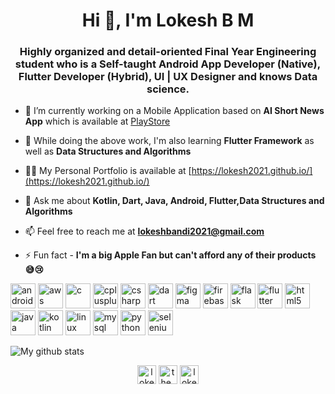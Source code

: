 <h1 align="center">Hi 👋, I'm Lokesh B M</h1>
<h3 align="center">Highly organized and detail-oriented Final Year Engineering student who is a Self-taught Android App Developer (Native), Flutter Developer (Hybrid), UI | UX Designer and knows Data science.</h3>

- 🔭 I’m currently working on a Mobile Application based on **AI Short News App** which is available at [PlayStore](https://play.google.com/store/apps/details?id=com.newsio.ainews)

- 🌱 While doing the above work, I'm also learning **Flutter Framework** as well as **Data Structures and Algorithms**

- 👨‍💻 My Personal Portfolio is available at [https://lokesh2021.github.io/](https://lokesh2021.github.io/)

- 💬 Ask me about **Kotlin, Dart, Java, Android, Flutter,Data Structures and Algorithms**

- 📫 Feel free to reach me at **lokeshbandi2021@gmail.com**

- ⚡ Fun fact - **I'm a big Apple Fan but can't afford any of their products 😅😢**

<p align="left"><img src="https://devicons.github.io/devicon/devicon.git/icons/android/android-original-wordmark.svg" alt="android" width="40" height="40"/> <img src="https://devicons.github.io/devicon/devicon.git/icons/amazonwebservices/amazonwebservices-original-wordmark.svg" alt="aws" width="40" height="40"/> <img src="https://devicons.github.io/devicon/devicon.git/icons/c/c-original.svg" alt="c" width="40" height="40"/> <img src="https://devicons.github.io/devicon/devicon.git/icons/cplusplus/cplusplus-original.svg" alt="cplusplus" width="40" height="40"/> <img src="https://devicons.github.io/devicon/devicon.git/icons/csharp/csharp-original.svg" alt="csharp" width="40" height="40"/> <img src="https://www.vectorlogo.zone/logos/dartlang/dartlang-icon.svg" alt="dart" width="40" height="40"/> <img src="https://www.vectorlogo.zone/logos/figma/figma-icon.svg" alt="figma" width="40" height="40"/> <img src="https://www.vectorlogo.zone/logos/firebase/firebase-icon.svg" alt="firebase" width="40" height="40"/> <img src="https://www.vectorlogo.zone/logos/pocoo_flask/pocoo_flask-icon.svg" alt="flask" width="40" height="40"/> <img src="https://www.vectorlogo.zone/logos/flutterio/flutterio-icon.svg" alt="flutter" width="40" height="40"/> <img src="https://devicons.github.io/devicon/devicon.git/icons/html5/html5-original-wordmark.svg" alt="html5" width="40" height="40"/> <img src="https://devicons.github.io/devicon/devicon.git/icons/java/java-original-wordmark.svg" alt="java" width="40" height="40"/> <img src="https://www.vectorlogo.zone/logos/kotlinlang/kotlinlang-icon.svg" alt="kotlin" width="40" height="40"/> <img src="https://devicons.github.io/devicon/devicon.git/icons/linux/linux-original.svg" alt="linux" width="40" height="40"/> <img src="https://devicons.github.io/devicon/devicon.git/icons/mysql/mysql-original-wordmark.svg" alt="mysql" width="40" height="40"/> <img src="https://devicons.github.io/devicon/devicon.git/icons/python/python-original.svg" alt="python" width="40" height="40"/> <img src="https://i.ibb.co/9T29DD0/selenium.png" alt="selenium" width="40" height="40"/></p>

![My github stats](https://github-readme-stats.vercel.app/api?username=lokesh2021&count_private=true&show_icons=true&hide=issues)

<p align="center">
<a href="https://linkedin.com/in/lokeshbm" target="blank"><img align="center" src="https://cdn.jsdelivr.net/npm/simple-icons@3.0.1/icons/linkedin.svg" alt="lokeshbm" height="30" width="30" /></a>
<a href="https://instagram.com/the_f1_addict" target="blank"><img align="center" src="https://cdn.jsdelivr.net/npm/simple-icons@3.0.1/icons/instagram.svg" alt="the_f1_addict" height="30" width="30" /></a>
<a href="https://www.hackerrank.com/lokesh_bm" target="blank"><img align="center" src="https://cdn.jsdelivr.net/npm/simple-icons@3.0.1/icons/hackerrank.svg" alt="lokesh_bm" height="30" width="30" /></a>
</p>
